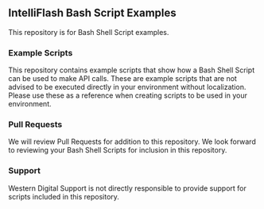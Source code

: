 ## IntelliFlash Bash Script Examples  ##

This repository is for Bash Shell Script examples.

### Example Scripts ###

This repository contains example scripts that show how a Bash Shell Script can be used to make API calls.  These are example scripts that are not advised to be executed directly in your environment without localization.  Please use these as a reference when creating scripts to be used in your environment.  

### Pull Requests ###

We will review Pull Requests for addition to this repository.  We look forward to reviewing your Bash Shell Scripts for inclusion in this repository.

### Support ###

Western Digital Support is not directly responsible to provide support for scripts included in this repository.
